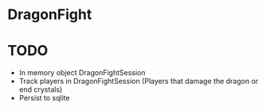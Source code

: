 # DragonFight

# TODO
- In memory object DragonFightSession
- Track players in DragonFightSession (Players that damage the dragon or end crystals)
- Persist to sqlite
